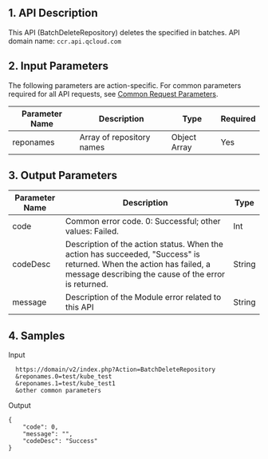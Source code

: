 ## 1. API Description
This API (BatchDeleteRepository) deletes the specified in batches.
API domain name: `ccr.api.qcloud.com`

## 2. Input Parameters
The following parameters are action-specific. For common parameters required for all API requests, see [Common Request Parameters](https://intl.cloud.tencent.com/document/api/457/9463).

| Parameter Name | Description | Type | Required | 
|---------|---------|---------|---------
| reponames | Array of repository names | Object Array | Yes |


## 3. Output Parameters
 
| Parameter Name | Description | Type | 
|---------|---------|---------|
| code | Common error code. 0: Successful; other values: Failed. | Int | 
| codeDesc | Description of the action status. When the action has succeeded, "Success" is returned. When the action has failed, a message describing the cause of the error is returned. | String |
| message | Description of the Module error related to this API | String |

## 4. Samples
Input

```
  https://domain/v2/index.php?Action=BatchDeleteRepository
  &reponames.0=test/kube_test
  &reponames.1=test/kube_test1
  &other common parameters
```
Output

```
{
    "code": 0,
    "message": "", 
    "codeDesc": "Success"
}

```
